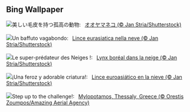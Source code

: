 ## Bing Wallpaper
![](https://www.bing.com/th?id=OHR.LynxSnow_JA-JP2676099304_UHD.jpg&w=1000)美しい毛皮を持つ孤高の動物:&nbsp;&ensp;[オオヤマネコ (© Jan Stria/Shutterstock)](https://www.bing.com/th?id=OHR.LynxSnow_JA-JP2676099304_UHD.jpg)
<br><br/>
![](https://www.bing.com/th?id=OHR.LynxSnow_IT-IT4529092262_UHD.jpg&w=1000)Un baffuto vagabondo:&nbsp;&ensp;[Lince eurasiatica nella neve (© Jan Stria/Shutterstock)](https://www.bing.com/th?id=OHR.LynxSnow_IT-IT4529092262_UHD.jpg)
<br><br/>
![](https://www.bing.com/th?id=OHR.LynxSnow_FR-FR2285365573_UHD.jpg&w=1000)Le super-prédateur des Neiges !:&nbsp;&ensp;[Lynx boréal dans la neige (© Jan Stria/Shutterstock)](https://www.bing.com/th?id=OHR.LynxSnow_FR-FR2285365573_UHD.jpg)
<br><br/>
![](https://www.bing.com/th?id=OHR.LynxSnow_ES-ES0115513442_UHD.jpg&w=1000)¡Una feroz y adorable criatura!:&nbsp;&ensp;[Lince euroasiático en la nieve (© Jan Stria/Shutterstock)](https://www.bing.com/th?id=OHR.LynxSnow_ES-ES0115513442_UHD.jpg)
<br><br/>
![](https://www.bing.com/th?id=OHR.MilopotamosStairs_EN-GB4757752959_UHD.jpg&w=1000)Step up to the challenge!:&nbsp;&ensp;[Mylopotamos, Thessaly, Greece (© Orestis Zoumpos/Amazing Aerial Agency)](https://www.bing.com/th?id=OHR.MilopotamosStairs_EN-GB4757752959_UHD.jpg)
<br><br/>
